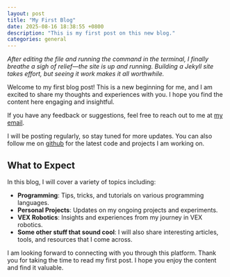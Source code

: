 ```yaml
---
layout: post
title: "My First Blog"
date: 2025-08-16 18:38:55 +0800
description: "This is my first post on this new blog."
categories: general
---
```


_After editing the file and running the command in the terminal, I finally_
_breathe a sigh of relief—the site is up and running. Building a Jekyll site_
_takes effort, but seeing it work makes it all worthwhile._

Welcome to my first blog post! This is a new beginning for me, and I am excited
to share my thoughts and experiences with you. I hope you find the content here
engaging and insightful.

If you have any feedback or suggestions, feel free to reach out to me at
[my email](mailto:saturnyx@disroot.org).

I will be posting regularly, so stay tuned for more updates. You can also
follow me on [github](https://github.com/saturnyx) for the latest code and
projects I am working on.

## What to Expect

In this blog, I will cover a variety of topics including:

- **Programming**: Tips, tricks, and tutorials on various programming languages.
- **Personal Projects**: Updates on my ongoing projects and experiments.
- **VEX Robotics**: Insights and experiences from my journey in VEX robotics.
- **Some other stuff that sound cool**: I will also share interesting articles,
  tools, and resources that I come across.

I am looking forward to connecting with you through this platform. Thank you for
taking the time to read my first post. I hope you enjoy the content and find it
valuable.
